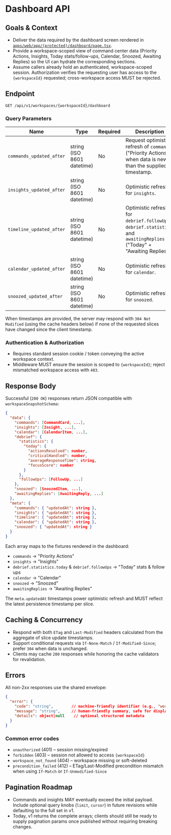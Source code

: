 # Dashboard API

## Goals & Context
- Deliver the data required by the dashboard screen rendered in [`apps/web/app/(protected)/dashboard/page.tsx`](../../apps/web/app/(protected)/dashboard/page.tsx).
- Provide a workspace-scoped view of command center data (Priority Actions, Insights, Today stats/follow-ups, Calendar, Snoozed, Awaiting Replies) so the UI can hydrate the corresponding sections.
- Assume callers already hold an authenticated, workspace-scoped session. Authorization verifies the requesting user has access to the `{workspaceId}` requested; cross-workspace access MUST be rejected.

## Endpoint
`GET /api/v1/workspaces/{workspaceId}/dashboard`

### Query Parameters
| Name | Type | Required | Description |
| --- | --- | --- | --- |
| `commands_updated_after` | string (ISO 8601 datetime) | No | Request optimistic refresh of `commands` ("Priority Actions") when data is newer than the supplied timestamp. |
| `insights_updated_after` | string (ISO 8601 datetime) | No | Optimistic refresh for `insights`. |
| `timeline_updated_after` | string (ISO 8601 datetime) | No | Optimistic refresh for `debrief.followUps`, `debrief.statistics`, and `awaitingReplies` ("Today" + "Awaiting Replies"). |
| `calendar_updated_after` | string (ISO 8601 datetime) | No | Optimistic refresh for `calendar`. |
| `snoozed_updated_after` | string (ISO 8601 datetime) | No | Optimistic refresh for `snoozed`. |

When timestamps are provided, the server may respond with `304 Not Modified` (using the cache headers below) if none of the requested slices have changed since the client timestamp.

### Authentication & Authorization
- Requires standard session cookie / token conveying the active workspace context.
- Middleware MUST ensure the session is scoped to `{workspaceId}`; reject mismatched workspace access with `403`.

## Response Body
Successful (`200 OK`) responses return JSON compatible with `workspaceSnapshotSchema`:

```json
{
  "data": {
    "commands": [CommandCard, ...],
    "insights": [Insight, ...],
    "calendar": [CalendarItem, ...],
    "debrief": {
      "statistics": {
        "today": {
          "actionsResolved": number,
          "criticalHandled": number,
          "averageResponseTime": string,
          "focusScore": number
        }
      },
      "followUps": [FollowUp, ...]
    },
    "snoozed": [SnoozedItem, ...],
    "awaitingReplies": [AwaitingReply, ...]
  },
  "meta": {
    "commands": { "updatedAt": string },
    "insights": { "updatedAt": string },
    "timeline": { "updatedAt": string },
    "calendar": { "updatedAt": string },
    "snoozed": { "updatedAt": string }
  }
}
```

Each array maps to the fixtures rendered in the dashboard:
- `commands` → "Priority Actions"
- `insights` → "Insights"
- `debrief.statistics.today` & `debrief.followUps` → "Today" stats & follow ups
- `calendar` → "Calendar"
- `snoozed` → "Snoozed"
- `awaitingReplies` → "Awaiting Replies"

The `meta.updatedAt` timestamps power optimistic refresh and MUST reflect the latest persistence timestamp per slice.

## Caching & Concurrency
- Respond with both `ETag` and `Last-Modified` headers calculated from the aggregate of slice update timestamps.
- Support conditional requests via `If-None-Match` / `If-Modified-Since`; prefer `304` when data is unchanged.
- Clients may cache `200` responses while honoring the cache validators for revalidation.

## Errors
All non-2xx responses use the shared envelope:

```json
{
  "error": {
    "code": "string",        // machine-friendly identifier (e.g., "workspace_not_found")
    "message": "string",     // human-friendly summary, safe for display
    "details": object|null    // optional structured metadata
  }
}
```

### Common error codes
- `unauthorized` (401) – session missing/expired
- `forbidden` (403) – session not allowed to access `{workspaceId}`
- `workspace_not_found` (404) – workspace missing or soft-deleted
- `precondition_failed` (412) – ETag/Last-Modified precondition mismatch when using `If-Match` or `If-Unmodified-Since`

## Pagination Roadmap
- Commands and insights MAY eventually exceed the initial payload. Include optional query knobs (`limit`, `cursor`) in future revisions while defaulting to the full set in v1.
- Today, v1 returns the complete arrays; clients should still be ready to supply pagination params once published without requiring breaking changes.

